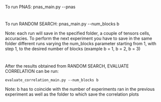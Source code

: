 #
To run PNAS:
    pnas_main.py --pnas
#
To run RANDOM SEARCH:
    pnas_main.py --num_blocks b

Note: each run will save in the specified folder, a couple of tensors cells, accuracies. To perform the next experiment you have to save in the same folder different runs varying
        the num_blocks parameter starting from 1, with step 1, to the desired number of blocks (example b = 1, b = 2, b = 3)

#
After the results obtained from RANDOM SEARCH, EVALUATE CORRELATION can be run:

    evaluate_correlation_main.py --num_blocks b

Note: b has to coincide with the number of experiments ran in the previous experiment as well as the folder to which save the correlation plots